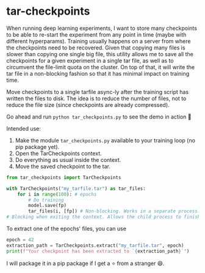 # tar-checkpoints

When running deep learning experiments, I want to store many checkpoints to be able to 
re-start the experiment from any point in time (maybe with different hyperparams). 
Training usually happens on a server from where the checkpoints need to be recovered.
Given that copying many files is slower than copying one single big file,
this utility allows me to save all the checkpoints for a given experiment in a single 
tar file, as well as to circumvent the file-limit quota on the cluster.
On top of that, it will write the tar file in a non-blocking fashion so that
it has minimal impact on training time.

Move checkpoints to a single tarfile async-ly after the training script has written 
the files to disk. The idea is to reduce the number of files, not to reduce the 
file size (since checkpoints are already compressed).

Go ahead and run `python tar_checkpoints.py` to see the demo in action :movie_camera:

Intended use:

1. Make the module `tar_checkpoints.py` available to your training loop (no pip package yet).
2. Open the TarCheckpoints context.
3. Do everything as usual inside the context.
4. Move the saved checkpoint to the tar.

```python
from tar_checkpoints import TarCheckpoints

with TarCheckpoints("my_tarfile.tar") as tar_files:
    for i in range(100): # epochs
        # Do training
        model.save(fp)
        tar_files(i, [fp]) # Non-blocking. Works in a separate process.
# Blocking when exiting the context. Allows the child process to finish all tasks.
```

To extract one of the epochs' files, you can use
```python
epoch = 42
extraction_path = TarCheckpoints.extract("my_tarfile.tar", epoch)
print(f"Your checkpoint has been extracted to `{extraction_path}`")
```

I will package it in a pip package if I get a ⭐ from a stranger :smile:.